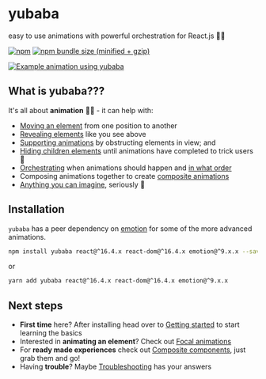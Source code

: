 # yubaba

easy to use animations with powerful orchestration for React.js 🧙✨

[![npm](https://img.shields.io/npm/v/yubaba.svg)](https://www.npmjs.com/package/yubaba) [![npm bundle size (minified + gzip)](https://img.shields.io/bundlephobia/minzip/yubaba.svg)](https://bundlephobia.com/result?p=yubaba)

[![Example animation using yubaba](https://user-images.githubusercontent.com/6801309/55383683-87894b80-5574-11e9-80ef-7394eb6eca63.gif)](https://yubabajs.com/advanced-usage)

## What is yubaba???

It's all about **animation** 🧙✨ - it can help with:

- [Moving an element](https://yubabajs.com/move) from one position to another
- [Revealing elements](https://yubabajs.com/reveal-move) like you see above
- [Supporting animations](https://yubabajs.com/circle-expand) by obstructing elements in view; and
- [Hiding children elements](https://yubabajs.com/baba-manager) until animations have completed to trick users 🤫
- [Orchestrating](https://yubabajs.com/advanced-usage#wait-for-the-previous-animation-to-finish-before-starting-the-next) when animations should happen and [in what order](https://yubabajs.com/advanced-usage#controlling-in-what-order-animations-should-execute)
- Composing animations together to create [composite animations](https://yubabajs.com/cross-fade-move)
- [Anything you can imagine](https://yubabajs.com/custom-animations), seriously 🤩

## Installation

`yubaba` has a peer dependency on [emotion](https://emotion.sh/docs/introduction) for some of the more advanced animations.

```bash
npm install yubaba react@^16.4.x react-dom@^16.4.x emotion@^9.x.x --save
```

or

```bash
yarn add yubaba react@^16.4.x react-dom@^16.4.x emotion@^9.x.x
```

## Next steps

- **First time** here? After installing head over to [Getting started](https://yubabajs.com/getting-started) to start learning the basics
- Interested in **animating an element**? Check out [Focal animations](https://yubabajs.com/focal-animations)
- For **ready made experiences** check out [Composite components](https://yubabajs.com/composite-components), just grab them and go!
- Having **trouble**? Maybe [Troubleshooting](https://yubabajs.com/troubleshooting) has your answers
